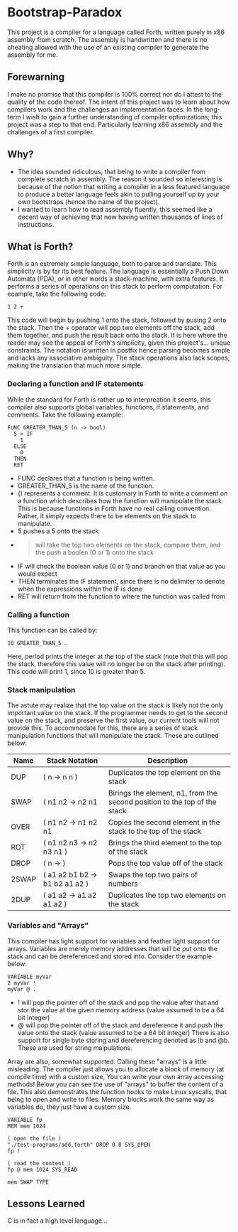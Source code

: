 # Bootstrap-Paradox
This project is a compiler for a language called Forth, written purely in x86 assembly from scratch. The assembly is handwritten and there is no cheating allowed with the use of an existing compiler to generate the assembly for me.

## Forewarning 
I make no promise that this compiler is 100% correct nor do I attest to the quality of the code thereof. The intent of this project was to learn about how compilers work and the challenges an implementation faces. In the long-term I wish to gain a further understanding of compiler optimizations; this project was a step to that end. Particularly learning x86 assembly and the challenges of a first compiler.

## Why?
- The idea sounded ridiculous, that being to write a compiler from complete scratch in assembly. The reason it sounded so interesting is because of the notion that writing a compiler in a less featured language to produce a better language feels akin to pulling yourself up by your own bootstraps (hence the name of the project). 
- I wanted to learn how to read assembly fluently, this seemed like a decent way of achieving that now having written thousands of lines of instructions.

## What is Forth?
Forth is an extremely simple language, both to parse and translate. This simplicity is by far its best feature. The language is essentially a Push Down Automata (PDA), or in other words a stack-machine, with extra features. It performs a series of operations on this stack to perform computation. For ecample, take the following code:
```
1 2 +
```
This code will begin by pushing 1 onto the stack, followed by pusing 2 onto the stack. Then the + operator will pop two elements off the stack, add them together, and push the result back onto the stack. It is here where the reader may see the appeal of Forth's simplicity, given this project's... unique constraints. The notation is written in postfix hence parsing becomes simple and lacks any associative ambiguity. The stack operations also lack scopes, making the translation that much more simple.

### Declaring a function and IF statements
While the standard for Forth is rather up to interpreation it seems, this compiler also supports global variables, functions, if statements, and comments. Take the following example:
```
FUNC GREATER_THAN_5 (n -> bool)
  5 > IF
    1
  ELSE
    0
  THEN
  RET
```
- FUNC declares that a function is being written.
- GREATER_THAN_5 is the name of the function.
- () represents a comment. It is customary in Forth to write a comment on a function which describes how the function will manipulate the stack. This is because functions in Forth have no real calling convention. Rather, it simply expects there to be elements on the stack to manipulate.
- 5 pushes a 5 onto the stack
- > will take the top two elements on the stack, compare them, and the push a boolen (0 or 1) onto the stack
- IF will check the boolean value (0 or 1) and branch on that value as you would expect
- THEN terminates the IF statement, since there is no delimiter to denote when the expressions within the IF is done
- RET will return from the function to where the function was called from

### Calling a function
This function can be called by:
```
10 GREATER_THAN_5 .
```
Here, period prints the integer at the top of the stack (note that this will pop the stack, therefore this value will no longer be on the stack after printing). This code will print 1, since 10 is greater than 5.

### Stack manipulation
The astute may realize that the top value on the stack is likely not the only important value on the stack. If the programmer needs to get to the second value on the stack, and preserve the first value, our current tools will not provide this. To accommodate for this, there are a series of stack manipulation functions that will manipulate the stack. These are outlined below:

| Name  | Stack Notation                 | Description                                                               |
|-------|--------------------------------|---------------------------------------------------------------------------|
| DUP   | ( n -> n n )                   | Duplicates the top element on the stack                                   |
| SWAP  | ( n1 n2 -> n2 n1               | Birings the element, n1, from the second position to the top of the stack |
| OVER  | ( n1 n2 -> n1 n2 n1            | Copies the second element in the stack to the top of the stack            |
| ROT   | ( n1 n2 n3 -> n2 n3 n1 )       | Brings the third element to the top of the stack                          |
| DROP  | ( n -> )                       | Pops the top value off of the stack                                       |
| 2SWAP | ( a1 a2 b1 b2 -> b1 b2 a1 a2 ) | Swaps the top two pairs of numbers                                        |
| 2DUP  | ( a1 a2 -> a1 a2 a1 a2 )       | Duplicates the top two elements on the stack                              |

### Variables and "Arrays"
This compiler has light support for variables and feather light support for arrays. Variables are merely memory addresses that will be put onto the stack and can be dereferenced and stored into. Consider the example below:
```
VARIABLE myVar
2 myVar !
myVar @ .
```
- ! will pop the pointer off of the stack and pop the value after that and stor the value at the given memory address (value assumed to be a 64 bit integer)
- @ will pop the pointer off of the stack and dereference it and push the value onto the stack (value assumed to be a 64 bit integer)
There is also support for single byte storing and dereferencing denoted as !b and @b. These are used for string maipulations.

Array are also, somewhat supported. Calling these "arrays" is a little misleading. The compiler just allows you to allocate a block of memory (at compile time) with a custom size, You can write your own array accessing methods! Below you can see the use of "arrays" to buffer the content of a file. This also demonstrates the function hooks to make Linux syscalls, that being to open and write to files. Memory blocks work the same way as variables do, they just have a custom size. 
```
VARIABLE fp
MEM mem 1024

( open the file )
"./test-programs/add.forth" DROP 0 0 SYS_OPEN
fp !

( read the content )
fp @ mem 1024 SYS_READ

mem SWAP TYPE
``` 

## Lessons Learned
C is in fact a high level language...
